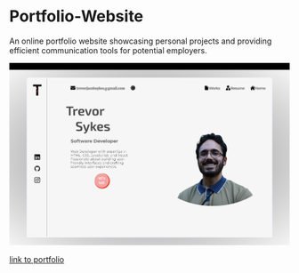 # Portfolio-Website
An online portfolio website showcasing personal projects and providing efficient communication tools for potential employers.

<a href='https://trevarious.github.io/Portfolio-Website/' target='_blank' rel='noopener noreferrer'>
  <img src="read-me.png" alt='picture of portfolio'>
</a>

<a href='https://trevarious.github.io/Portfolio-Website/'>link to portfolio</a>
